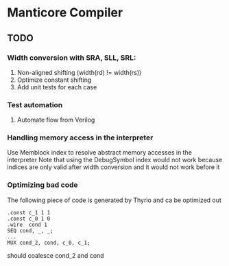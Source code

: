 # Manticore Compiler

## TODO

### Width conversion with SRA, SLL, SRL:
1. Non-aligned shifting (width(rd) != width(rs))
2. Optimize constant shifting
3. Add unit tests for each case

### Test automation
1. Automate flow from Verilog


### Handling memory access in the interpreter
Use Memblock index to resolve abstract memory accesses in the interpreter Note that using the DebugSymbol index would not work because indices are only valid after width conversion and it would not work before  it



### Optimizing bad code
The following piece of code is generated by Thyrio and ca be
optimized out
```
.const c_1 1 1
.const c_0 1 0
.wire  cond 1
SEQ cond, _, _;
...
MUX cond_2, cond, c_0, c_1;

```
should coalesce cond_2 and cond